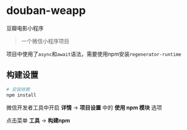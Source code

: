 # douban-weapp
豆瓣电影小程序

> 一个微信小程序项目

项目中使用了`async`和`await`语法，需要使用npm安装`regenerator-runtime`

## 构建设置

``` bash
# 安装依赖
npm install
```

微信开发者工具中开启 **详情** -> **项目设置** 中的 **使用 npm 模块** 选项

点击菜单 **工具** -> **构建npm**
